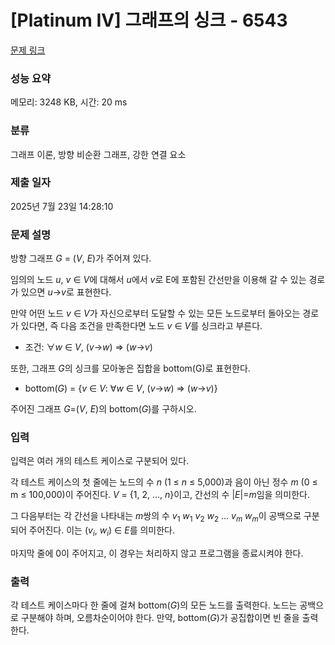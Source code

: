 # [Platinum IV] 그래프의 싱크 - 6543 

[문제 링크](https://www.acmicpc.net/problem/6543) 

### 성능 요약

메모리: 3248 KB, 시간: 20 ms

### 분류

그래프 이론, 방향 비순환 그래프, 강한 연결 요소

### 제출 일자

2025년 7월 23일 14:28:10

### 문제 설명

<p>방향 그래프 <em>G</em> = (<em>V</em>, <em>E</em>)가 주어져 있다.</p>

<p>임의의 노드 <em>u</em>, <em>v</em> ∈ <em>V</em>에 대해서 <em>u</em>에서 <em>v</em>로 E에 포함된 간선만을 이용해 갈 수 있는 경로가 있으면 <em>u</em>→<em>v</em>로 표현한다.</p>

<p>만약 어떤 노드 <em>v</em> ∈ <em>V</em>가 자신으로부터 도달할 수 있는 모든 노드로부터 돌아오는 경로가 있다면, 즉 다음 조건을 만족한다면 노드 <em>v</em> ∈ <em>V</em>를 싱크라고 부른다.</p>

<ul>
	<li>조건: ∀<em>w</em> ∈ <em>V</em>, (<em>v</em>→<em>w</em>) ⇒ (<em>w</em>→<em>v</em>)</li>
</ul>

<p>또한, 그래프 <em>G</em>의 싱크를 모아놓은 집합을 bottom(G)로 표현한다.</p>

<ul>
	<li>bottom(<em>G</em>) = {<em>v</em> ∈ <em>V</em>: ∀<em>w</em> ∈ <em>V</em>, (<em>v</em>→<em>w</em>) ⇒ (<em>w</em>→<em>v</em>)}</li>
</ul>

<p>주어진 그래프 <em>G</em>=(<em>V</em>, <em>E</em>)의 bottom(<em>G</em>)를 구하시오.</p>

### 입력 

 <p>입력은 여러 개의 테스트 케이스로 구분되어 있다.</p>

<p>각 테스트 케이스의 첫 줄에는 노드의 수 <em>n</em> (1 ≤ <em>n</em> ≤ 5,000)과 음이 아닌 정수 <em>m</em> (0 ≤ m ≤ 100,000)이 주어진다. <em>V</em> = {1, 2, ..., <em>n</em>}이고, 간선의 수 |<em>E</em>|=<em>m</em>임을 의미한다.</p>

<p>그 다음부터는 각 간선을 나타내는 <em>m</em>쌍의 수 <em>v</em><sub>1</sub> <em>w</em><sub>1</sub> <em>v</em><sub>2</sub> <em>w</em><sub>2</sub> ... <em>v<sub>m</sub></em> <em>w<sub>m</sub></em>이 공백으로 구분되어 주어진다. 이는 (<em>v<sub>i</sub></em>, <em>w<sub>i</sub></em>) ∈ <em>E</em>를 의미한다.</p>

<p>마지막 줄에 0이 주어지고, 이 경우는 처리하지 않고 프로그램을 종료시켜야 한다.</p>

### 출력 

 <p>각 테스트 케이스마다 한 줄에 걸쳐 bottom(<em>G</em>)의 모든 노드를 출력한다. 노드는 공백으로 구분해야 하며, 오름차순이어야 한다. 만약, bottom(<em>G</em>)가 공집합이면 빈 줄을 출력한다.</p>

